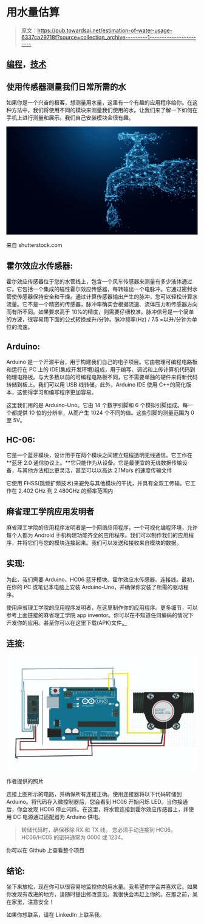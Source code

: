 # 用水量估算

> 原文：<https://pub.towardsai.net/estimation-of-water-usage-6337ca29718f?source=collection_archive---------1----------------------->

## [编程](https://towardsai.net/p/category/programming)，[技术](https://towardsai.net/p/category/technology)

## 使用传感器测量我们日常所需的水

如果你是一个兴奋的极客，想测量用水量，这里有一个有趣的应用程序给你。在这种方法中，我们将使用不同的模块来测量我们使用的水。让我们来了解一下如何在手机上进行测量和展示。我们自己安装模块会很有趣。

![](img/c842b3df9ecda65321616545bf211b34.png)

来自 shutterstock.com

## **霍尔效应水传感器:**

霍尔效应传感器位于您的水管线上，包含一个风车传感器来测量有多少液体通过它。它包括一个集成的磁性霍尔效应传感器，每转输出一个电脉冲。它通过密封水管使传感器保持安全和干燥。通过计算传感器输出产生的脉冲，您可以轻松计算水流量。它不是一个精密的传感器，脉冲率确实会根据流速、流体压力和传感器方向而有所不同。如果要求高于 10%的精度，则需要仔细校准。脉冲信号是一个简单的方波，很容易用下面的公式转换成升/分钟。脉冲频率(Hz) / 7.5 =以升/分钟为单位的流速。

## Arduino:

Arduino 是一个开源平台，用于构建我们自己的电子项目。它由物理可编程电路板和运行在 PC 上的 IDE(集成开发环境)组成，用于编写、调试和上传计算机代码到物理电路板。与大多数以前的可编程电路板不同，它不需要单独的硬件来将新代码转储到板上。我们可以用 USB 线转储。此外，Arduino IDE 使用 C++的简化版本，这使得学习和编写程序更加容易。

这里我们用的是 Arduino-Uno。它由 14 个数字引脚和 6 个模拟引脚组成。每一个都提供 10 位的分辨率，从而产生 1024 个不同的值。这些引脚的测量范围为 0 至 5V。

## **HC-06:**

它是一个蓝牙模块，设计用于在两个模块之间建立短程透明无线通信。它工作在**蓝牙 2.0 通信协议上。**它只能作为从设备。它是最便宜的无线数据传输设备，与其他方法相比更灵活，甚至可以以高达 2.1Mb/s 的速度传输文件

它使用 FHSS(跳频扩频技术)来避免与其他模块的干扰，并具有全双工传输。它工作在 2.402 GHz 到 2.480GHz 的频率范围内

## **麻省理工学院应用发明者**

麻省理工学院的应用程序发明者是一个网络应用程序，一个可视化编程环境，允许每个人都为 Android 手机构建功能齐全的应用程序。我们可以制作我们的应用程序，并将它们与您的模块连接起来。我们可以发送和接收来自模块的数据。

## **实现:**

为此，我们需要 Arduino、HC06 蓝牙模块、霍尔效应水传感器、连接线。最初，在你的 PC 或笔记本电脑上安装 Arduino-Uno，并确保你安装了所需的驱动程序。

使用麻省理工学院的应用程序发明者，在这里制作你的应用程序。更多细节，可以参考上面链接的麻省理工学院 app inventor。你可以在不知道任何编码的情况下开发你的应用。甚至你可以在这里下载(APK)文件[。](https://github.com/santhoshbandaru/water-used/blob/master/water_used.apk)

## **连接:**

![](img/1d07caa69f0e9dbbd6f7fe82f63c648b.png)

作者提供的照片

连接上图所示的电路，并确保所有连接正确。使用连接器将以下代码转储到 Arduino。将代码存入微控制器后，您会看到 HC06 开始闪烁 LED。当你接通后，你会发现 HC06 停止闪烁。在这里，将水管连接到霍尔效应传感器上，并使用 DC 电源通过适配器为 Arduino 供电。

> 转储代码时，确保移除 RX 和 TX 线。
> 您必须手动连接到 HC06。
> HC06/HC05 的密码通常为 0000 或 1234。

你可以在 Github 上查看整个项目

## **结论:**

坐下来放松，现在你可以很容易地监控你的用水量。我希望你学会并喜欢它。如果你发现有改进的地方，请随时提出修改意见。我很快会再赶上你的。在那之前，呆在家里，注意安全！

如果你想联系，请在 LinkedIn 上联系我。